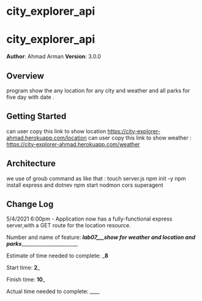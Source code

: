 # city_explorer_api

#  city_explorer_api

**Author**: Ahmad Arman
**Version**: 3.0.0 

## Overview
program show the any location for any city and  weather and all parks for five day with date .

## Getting Started
can user copy this link to show location 
https://city-explorer-ahmad.herokuapp.com/location 
can user copy this link to show weather :
https://city-explorer-ahmad.herokuapp.com/weather 

## Architecture
we use of groub command as like that :
 touch server.js
 npm init -y
 npm install express
 and dotnev
 npm start
 nodmon
 cors
 superagent

 
## Change Log
5/4/2021 6:00pm - Application now has a fully-functional express server,with a GET route for the location resource.







Number and name of feature: ___lab07___show for weather and location and parks__________________________

Estimate of time needed to complete: ___8__

Start time: __2___

Finish time: __10___

Actual time needed to complete: ____